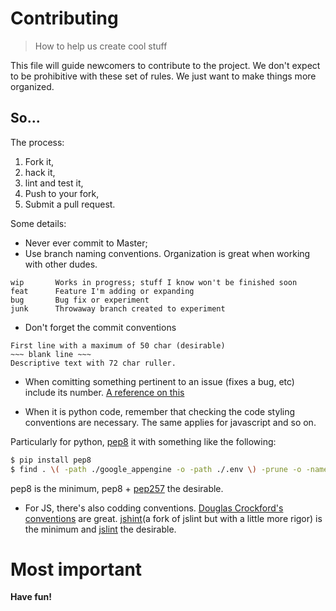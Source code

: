 # Contributing

> How to help us create cool stuff

This file will guide newcomers to contribute to the project. We don't expect to be prohibitive with these set of rules. We just want to make things more organized.

## So...

The process:

1.	Fork it,
2.	hack it,
3.	lint and test it,
4.	Push to your fork,
5.	Submit a pull request.

Some details:

- 	Never ever commit to Master;
- 	Use branch naming conventions. Organization is great when working with other dudes.

```
wip       Works in progress; stuff I know won't be finished soon
feat      Feature I'm adding or expanding
bug       Bug fix or experiment
junk      Throwaway branch created to experiment
```

- Don't forget the commit conventions

```
First line with a maximum of 50 char (desirable)
~~~ blank line ~~~
Descriptive text with 72 char ruller.
```

- When comitting something pertinent to an issue (fixes a bug, etc) include its number.
[A reference on this](https://help.github.com/articles/closing-issues-via-commit-messages)


- When it is python code, remember that checking the code styling conventions are necessary. The same applies for javascript and so on.

Particularly for python, [pep8](http://legacy.python.org/dev/peps/pep-0008/) it with something like the following:

```bash
$ pip install pep8
$ find . \( -path ./google_appengine -o -path ./.env \) -prune -o -name '*.py' -print | xargs pep8 --statistics
```

pep8 is the minimum, pep8 + [pep257](http://legacy.python.org/dev/peps/pep-0257/) the desirable.

- For JS, there's also codding conventions. [Douglas Crockford's conventions](http://javascript.crockford.com/code.html) are great. [jshint](https://github.com/jshint/jshint/)(a fork of jslint but with a little more rigor) is the minimum and [jslint](http://www.jslint.com/lint.html) the desirable. 


# Most important

**Have fun!**
